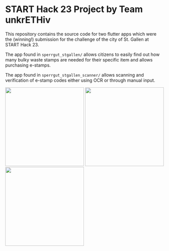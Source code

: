 # START Hack 23 Project by Team unkrETHiv

This repository contains the source code for two flutter apps which were the (winning!) submission for the challenge of the city of St. Gallen at START Hack 23.

The app found in `sperrgut_stgallen/` allows citizens to easily find out how many bulky waste stamps are needed for their specific item and allows purchasing e-stamps.

The app found in `sperrgut_stgallen_scanner/` allows scanning and verification of e-stamp codes either using OCR or through manual input.

<p float="middle">
  <img src="https://user-images.githubusercontent.com/37253739/227736959-e363240c-f2ea-43c5-8b43-c81594e30076.png" width="250" />
  <img src="https://user-images.githubusercontent.com/37253739/227736972-f9d286e6-862a-4d74-954a-1df7b8c14452.png" width="250" /> 
  <img src="https://user-images.githubusercontent.com/37253739/227736976-8e05cf43-00d3-49f4-b8ac-638085138b78.png" width="250" />
</p>
